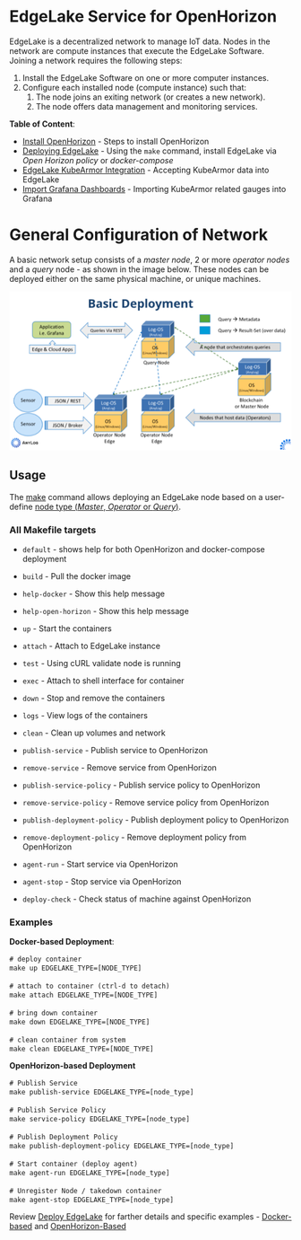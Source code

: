 # EdgeLake Service for  OpenHorizon

EdgeLake is a decentralized network to manage IoT data. Nodes in the network are compute instances that execute the EdgeLake 
Software. Joining a network requires the following steps:
1. Install the EdgeLake Software on one or more computer instances.
2. Configure each installed node (compute instance) such that:
   1. The node joins an exiting network (or creates a new network).
   2. The node offers data management and monitoring services.  


**Table of Content**:
* [Install OpenHorizon](Documentation/OpenHorizon_install.md) - Steps to install OpenHorizon
* [Deploying EdgeLake](Documentation/Deploy_EdgeLake.md) - Using the `make` command, install EdgeLake via _Open Horizon policy_ or _docker-compose_
* [EdgeLake KubeArmor Integration](Documentation/EdgeLake_KubeArmor_integration.md) - Accepting KubeArmor data into EdgeLake
* [Import Grafana Dashboards](Documentation/Import_Grafana_Dashboards.md) - Importing KubeArmor related gauges into Grafana 

# General Configuration of Network

A basic network setup consists of a _master node_, 2 or more _operator nodes_  and a _query_ node - as shown in the image below. 
These nodes can be deployed either on the same physical machine, or unique machines.

![Demo Diagram](imgs/deployment_diagram.png)


## Usage

The [make](Makefile) command allows deploying an EdgeLake node based on a user-define 
[node type (_Master_, _Operator_ or _Query_)](https://github.com/EdgeLake/EdgeLake/blob/main/README.md#edgelake).

### All Makefile targets

* `default` - shows help for both OpenHorizon and docker-compose deployment
* `build` - Pull the docker image 
* `help-docker` - Show this help message
* `help-open-horizon` - Show this help message

* `up` - Start the containers 
* `attach` - Attach to EdgeLake instance 
* `test` - Using cURL validate node is running 
* `exec` - Attach to shell interface for container 
* `down` - Stop and remove the containers 
* `logs` - View logs of the containers 
* `clean` - Clean up volumes and network

* `publish-service` - Publish service to OpenHorizon 
* `remove-service` - Remove service from OpenHorizon 
* `publish-service-policy` - Publish service policy to OpenHorizon 
* `remove-service-policy` - Remove service policy from OpenHorizon 
* `publish-deployment-policy` - Publish deployment policy to OpenHorizon 
* `remove-deployment-policy` - Remove deployment policy from OpenHorizon 
* `agent-run` - Start service via OpenHorizon 
* `agent-stop` - Stop service via OpenHorizon 
* `deploy-check` - Check status of machine against OpenHorizon 

### Examples 

**Docker-based Deployment**:
```shell
# deploy container 
make up EDGELAKE_TYPE=[NODE_TYPE]

# attach to container (ctrl-d to detach) 
make attach EDGELAKE_TYPE=[NODE_TYPE]

# bring down container
make down EDGELAKE_TYPE=[NODE_TYPE]

# clean container from system
make clean EDGELAKE_TYPE=[NODE_TYPE]
```

**OpenHorizon-based Deployment**
```shell
# Publish Service 
make publish-service EDGELAKE_TYPE=[node_type]

# Publish Service Policy 
make service-policy EDGELAKE_TYPE=[node_type]

# Publish Deployment Policy 
make publish-deployment-policy EDGELAKE_TYPE=[node_type]

# Start container (deploy agent) 
make agent-run EDGELAKE_TYPE=[node_type]

# Unregister Node / takedown container 
make agent-stop EDGELAKE_TYPE=[node_type]
```

Review [Deploy EdgeLake](Documentation/Deploy_EdgeLake.md) for farther details and specific examples - 
[Docker-based](Documentation/Deploy_EdgeLake.md#makefile-commands-for-docker-deployment-) and 
[OpenHorizon-Based](Documentation/Deploy_EdgeLake.md#makefile-commands-for-openhorizon-deployment-)
 
